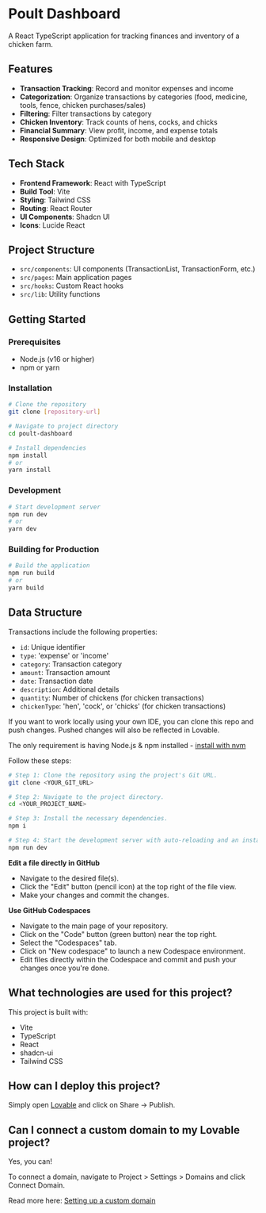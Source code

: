# Poult Dashboard

A React TypeScript application for tracking finances and inventory of a chicken farm.

## Features

- **Transaction Tracking**: Record and monitor expenses and income
- **Categorization**: Organize transactions by categories (food, medicine, tools, fence, chicken purchases/sales)
- **Filtering**: Filter transactions by category
- **Chicken Inventory**: Track counts of hens, cocks, and chicks
- **Financial Summary**: View profit, income, and expense totals
- **Responsive Design**: Optimized for both mobile and desktop

## Tech Stack

- **Frontend Framework**: React with TypeScript
- **Build Tool**: Vite
- **Styling**: Tailwind CSS
- **Routing**: React Router
- **UI Components**: Shadcn UI
- **Icons**: Lucide React

## Project Structure

- `src/components`: UI components (TransactionList, TransactionForm, etc.)
- `src/pages`: Main application pages
- `src/hooks`: Custom React hooks
- `src/lib`: Utility functions

## Getting Started

### Prerequisites

- Node.js (v16 or higher)
- npm or yarn

### Installation

```bash
# Clone the repository
git clone [repository-url]

# Navigate to project directory
cd poult-dashboard

# Install dependencies
npm install
# or
yarn install
```

### Development

```bash
# Start development server
npm run dev
# or
yarn dev
```

### Building for Production

```bash
# Build the application
npm run build
# or
yarn build
```

## Data Structure

Transactions include the following properties:
- `id`: Unique identifier
- `type`: 'expense' or 'income'
- `category`: Transaction category
- `amount`: Transaction amount
- `date`: Transaction date
- `description`: Additional details
- `quantity`: Number of chickens (for chicken transactions)
- `chickenType`: 'hen', 'cock', or 'chicks' (for chicken transactions)

If you want to work locally using your own IDE, you can clone this repo and push changes. Pushed changes will also be reflected in Lovable.

The only requirement is having Node.js & npm installed - [install with nvm](https://github.com/nvm-sh/nvm#installing-and-updating)

Follow these steps:

```sh
# Step 1: Clone the repository using the project's Git URL.
git clone <YOUR_GIT_URL>

# Step 2: Navigate to the project directory.
cd <YOUR_PROJECT_NAME>

# Step 3: Install the necessary dependencies.
npm i

# Step 4: Start the development server with auto-reloading and an instant preview.
npm run dev
```

**Edit a file directly in GitHub**

- Navigate to the desired file(s).
- Click the "Edit" button (pencil icon) at the top right of the file view.
- Make your changes and commit the changes.

**Use GitHub Codespaces**

- Navigate to the main page of your repository.
- Click on the "Code" button (green button) near the top right.
- Select the "Codespaces" tab.
- Click on "New codespace" to launch a new Codespace environment.
- Edit files directly within the Codespace and commit and push your changes once you're done.

## What technologies are used for this project?

This project is built with:

- Vite
- TypeScript
- React
- shadcn-ui
- Tailwind CSS

## How can I deploy this project?

Simply open [Lovable](https://lovable.dev/projects/52e875ef-75ee-4ca9-8123-70ac76d352e1) and click on Share -> Publish.

## Can I connect a custom domain to my Lovable project?

Yes, you can!

To connect a domain, navigate to Project > Settings > Domains and click Connect Domain.

Read more here: [Setting up a custom domain](https://docs.lovable.dev/tips-tricks/custom-domain#step-by-step-guide)
